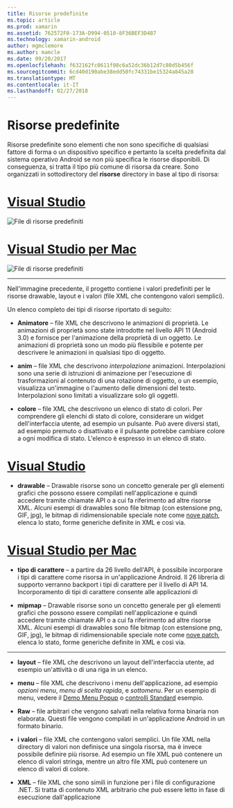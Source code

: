 ```yaml
---
title: Risorse predefinite
ms.topic: article
ms.prod: xamarin
ms.assetid: 762572F0-173A-D994-0510-8F36BEF3D487
ms.technology: xamarin-android
author: mgmclemore
ms.author: mamcle
ms.date: 09/20/2017
ms.openlocfilehash: f632162fc0611f08c6a52dc36b12d7c80d5b456f
ms.sourcegitcommit: 6cd40d190abe38edd50fc74331be15324a845a28
ms.translationtype: MT
ms.contentlocale: it-IT
ms.lasthandoff: 02/27/2018
---
```

# <a name="default-resources"></a>Risorse predefinite

Risorse predefinite sono elementi che non sono specifiche di qualsiasi fattore di forma o un dispositivo specifico e pertanto la scelta predefinita dal sistema operativo Android se non più specifica le risorse disponibili. Di conseguenza, si tratta il tipo più comune di risorsa da creare. Sono organizzati in sottodirectory del **risorse** directory in base al tipo di risorsa:

# <a name="visual-studiotabvswin"></a>[Visual Studio](#tab/vswin)

![File di risorse predefiniti](default-resources-images/01-resource-files-vs.png)
 
# <a name="visual-studio-for-mactabvsmac"></a>[Visual Studio per Mac](#tab/vsmac)

![File di risorse predefiniti](default-resources-images/01-resource-files-xs.png)
 
-----

Nell'immagine precedente, il progetto contiene i valori predefiniti per le risorse drawable, layout e i valori (file XML che contengono valori semplici).

Un elenco completo dei tipi di risorse riportato di seguito:

-  **Animatore** &ndash; file XML che descrivono le animazioni di proprietà.
   Le animazioni di proprietà sono state introdotte nel livello API 11 (Android 3.0) e fornisce per l'animazione della proprietà di un oggetto. Le animazioni di proprietà sono un modo più flessibile e potente per descrivere le animazioni in qualsiasi tipo di oggetto.

-  **anim** &ndash; file XML che descrivono *interpolazione* animazioni. Interpolazioni sono una serie di istruzioni di animazione per l'esecuzione di trasformazioni al contenuto di una rotazione di oggetto, o un esempio, visualizza un'immagine o l'aumento delle dimensioni del testo. Interpolazioni sono limitati a visualizzare solo gli oggetti.

-  **colore** &ndash; file XML che descrivono un elenco di stato di colori. Per comprendere gli elenchi di stato di colore, considerare un widget dell'interfaccia utente, ad esempio un pulsante.
   Può avere diversi stati, ad esempio premuto o disattivato e il pulsante potrebbe cambiare colore a ogni modifica di stato. L'elenco è espresso in un elenco di stato.

# <a name="visual-studiotabvswin"></a>[Visual Studio](#tab/vswin)

-  **drawable** &ndash; Drawable risorse sono un concetto generale per gli elementi grafici che possono essere compilati nell'applicazione e quindi accedere tramite chiamate API o a cui fa riferimento ad altre risorse XML.
   Alcuni esempi di drawables sono file bitmap (con estensione png, GIF, jpg), le bitmap di ridimensionabile speciale note come [nove patch](https://developer.android.com/guide/topics/graphics/2d-graphics.html#nine-patch), elenca lo stato, forme generiche definite in XML e così via.
 
# <a name="visual-studio-for-mactabvsmac"></a>[Visual Studio per Mac](#tab/vsmac)

-  **tipo di carattere** &ndash; a partire da 26 livello dell'API, è possibile incorporare i tipi di carattere come risorsa in un'applicazione Android. Il 26 libreria di supporto verranno backport i tipi di carattere per il livello di API 14. Incorporamento di tipi di carattere consente alle applicazioni di 

-  **mipmap** &ndash; Drawable risorse sono un concetto generale per gli elementi grafici che possono essere compilati nell'applicazione e quindi accedere tramite chiamate API o a cui fa riferimento ad altre risorse XML.
   Alcuni esempi di drawables sono file bitmap (con estensione png, GIF, jpg), le bitmap di ridimensionabile speciale note come [nove patch](https://developer.android.com/guide/topics/graphics/2d-graphics.html#nine-patch), elenca lo stato, forme generiche definite in XML e così via.

-----

-  **layout** &ndash; file XML che descrivono un layout dell'interfaccia utente, ad esempio un'attività o di una riga in un elenco.

-  **menu** &ndash; file XML che descrivono i menu dell'applicazione, ad esempio *opzioni menu*, *menu di scelta rapida*, e *sottomenu*. Per un esempio di menu, vedere il [Demo Menu Popup](https://developer.xamarin.com/samples/monodroid/PopupMenuDemo/) o [controlli Standard](https://developer.xamarin.com/samples/mobile/StandardControls/) esempio.

-  **Raw** &ndash; file arbitrari che vengono salvati nella relativa forma binaria non elaborata. Questi file vengono compilati in un'applicazione Android in un formato binario.

-  **i valori** &ndash; file XML che contengono valori semplici. Un file XML nella directory di valori non definisce una singola risorsa, ma è invece possibile definire più risorse. Ad esempio un file XML può contenere un elenco di valori stringa, mentre un altro file XML può contenere un elenco di valori di colore.

-  **XML** &ndash; file XML che sono simili in funzione per i file di configurazione .NET. Si tratta di contenuto XML arbitrario che può essere letto in fase di esecuzione dall'applicazione
